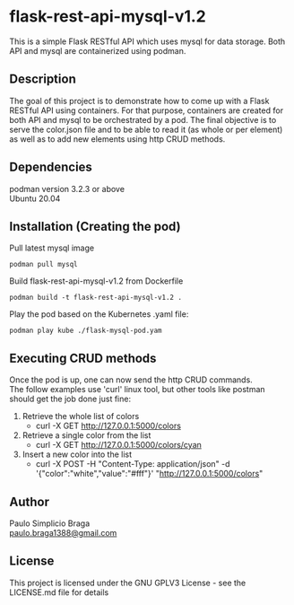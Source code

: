 # **flask-rest-api-mysql-v1.2**
This is a simple Flask RESTful API which uses mysql for data storage. Both API and mysql are containerized using podman.

## **Description**
The goal of this project is to demonstrate how to come up with a Flask RESTful API using containers. For that purpose, containers are created for both API and mysql to be orchestrated by a pod. The final objective is to serve the color.json file and to be able to read it (as whole or per element) as well as to add new elements using http CRUD methods. 

## **Dependencies**
podman version 3.2.3 or above\
Ubuntu 20.04

## **Installation (Creating the pod)**
Pull latest mysql image
```
podman pull mysql
```
Build flask-rest-api-mysql-v1.2 from Dockerfile
```
podman build -t flask-rest-api-mysql-v1.2 .
```
Play the pod based on the Kubernetes .yaml file:
```
podman play kube ./flask-mysql-pod.yam
```
## **Executing CRUD methods**
Once the pod is up, one can now send the http CRUD commands.\
The follow examples use 'curl' linux tool, but other tools like postman should get the job done just fine:
1. Retrieve the whole list of colors
    * curl -X GET http://127.0.0.1:5000/colors
2. Retrieve a single color from the list
    * curl -X GET http://127.0.0.1:5000/colors/cyan
3. Insert a new color into the list
    * curl -X POST -H "Content-Type: application/json" -d '{"color":"white","value":"#fff"}' "http://127.0.0.1:5000/colors"

## **Author**
Paulo Simplicio Braga\
paulo.braga1388@gmail.com

## **License**
This project is licensed under the GNU GPLV3 License - see the LICENSE.md file for details